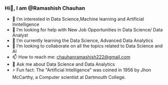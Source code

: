 ### Hi👋, I am @Ramashish Chauhan

- 👀 I’m interested in Data Science,Machine learning and Artificial Inntelligence
- 🤔 I’m looking for help with New Job Opportunities in Data Science/ Data Analyst
- 🌱 I’m currently learning the Data Science, Advanced Data Analytics
- 💞️ I’m looking to collaborate on all the topics related to Data Science and AI
- 📫 How to reach me: chauhanramashish222@gmail.com
- 💬 Ask me about Data Science and Data Analytics
- ⚡ Fun fact: The "Artificial Intelligence" was coined in 1956 by Jhon McCarthy, a Computer scientist at Dartmouth College.
